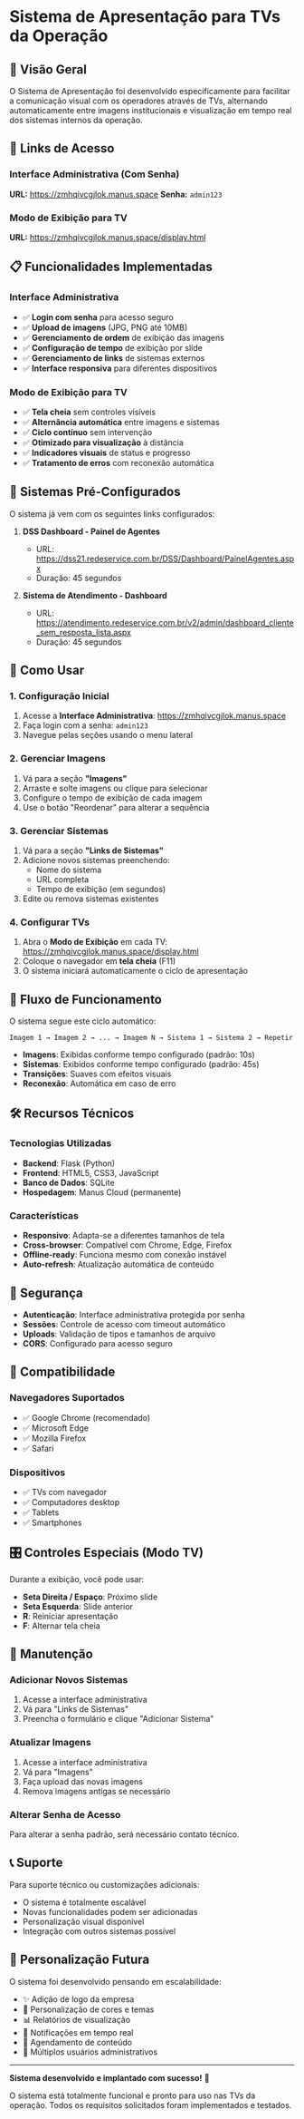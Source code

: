 # Sistema de Apresentação para TVs da Operação

## 🎯 Visão Geral

O Sistema de Apresentação foi desenvolvido especificamente para facilitar a comunicação visual com os operadores através de TVs, alternando automaticamente entre imagens institucionais e visualização em tempo real dos sistemas internos da operação.

## 🔗 Links de Acesso

### Interface Administrativa (Com Senha)
**URL:** https://zmhqivcgjlok.manus.space
**Senha:** `admin123`

### Modo de Exibição para TV
**URL:** https://zmhqivcgjlok.manus.space/display.html

## 📋 Funcionalidades Implementadas

### Interface Administrativa
- ✅ **Login com senha** para acesso seguro
- ✅ **Upload de imagens** (JPG, PNG até 10MB)
- ✅ **Gerenciamento de ordem** de exibição das imagens
- ✅ **Configuração de tempo** de exibição por slide
- ✅ **Gerenciamento de links** de sistemas externos
- ✅ **Interface responsiva** para diferentes dispositivos

### Modo de Exibição para TV
- ✅ **Tela cheia** sem controles visíveis
- ✅ **Alternância automática** entre imagens e sistemas
- ✅ **Ciclo contínuo** sem intervenção
- ✅ **Otimizado para visualização** à distância
- ✅ **Indicadores visuais** de status e progresso
- ✅ **Tratamento de erros** com reconexão automática

## 🏢 Sistemas Pré-Configurados

O sistema já vem com os seguintes links configurados:

1. **DSS Dashboard - Painel de Agentes**
   - URL: https://dss21.redeservice.com.br/DSS/Dashboard/PainelAgentes.aspx
   - Duração: 45 segundos

2. **Sistema de Atendimento - Dashboard**
   - URL: https://atendimento.redeservice.com.br/v2/admin/dashboard_cliente_sem_resposta_lista.aspx
   - Duração: 45 segundos

## 🚀 Como Usar

### 1. Configuração Inicial

1. Acesse a **Interface Administrativa**: https://zmhqivcgjlok.manus.space
2. Faça login com a senha: `admin123`
3. Navegue pelas seções usando o menu lateral

### 2. Gerenciar Imagens

1. Vá para a seção **"Imagens"**
2. Arraste e solte imagens ou clique para selecionar
3. Configure o tempo de exibição de cada imagem
4. Use o botão "Reordenar" para alterar a sequência

### 3. Gerenciar Sistemas

1. Vá para a seção **"Links de Sistemas"**
2. Adicione novos sistemas preenchendo:
   - Nome do sistema
   - URL completa
   - Tempo de exibição (em segundos)
3. Edite ou remova sistemas existentes

### 4. Configurar TVs

1. Abra o **Modo de Exibição** em cada TV: https://zmhqivcgjlok.manus.space/display.html
2. Coloque o navegador em **tela cheia** (F11)
3. O sistema iniciará automaticamente o ciclo de apresentação

## 🔄 Fluxo de Funcionamento

O sistema segue este ciclo automático:

```
Imagem 1 → Imagem 2 → ... → Imagem N → Sistema 1 → Sistema 2 → Repetir
```

- **Imagens**: Exibidas conforme tempo configurado (padrão: 10s)
- **Sistemas**: Exibidos conforme tempo configurado (padrão: 45s)
- **Transições**: Suaves com efeitos visuais
- **Reconexão**: Automática em caso de erro

## 🛠️ Recursos Técnicos

### Tecnologias Utilizadas
- **Backend**: Flask (Python)
- **Frontend**: HTML5, CSS3, JavaScript
- **Banco de Dados**: SQLite
- **Hospedagem**: Manus Cloud (permanente)

### Características
- **Responsivo**: Adapta-se a diferentes tamanhos de tela
- **Cross-browser**: Compatível com Chrome, Edge, Firefox
- **Offline-ready**: Funciona mesmo com conexão instável
- **Auto-refresh**: Atualização automática de conteúdo

## 🔐 Segurança

- **Autenticação**: Interface administrativa protegida por senha
- **Sessões**: Controle de acesso com timeout automático
- **Uploads**: Validação de tipos e tamanhos de arquivo
- **CORS**: Configurado para acesso seguro

## 📱 Compatibilidade

### Navegadores Suportados
- ✅ Google Chrome (recomendado)
- ✅ Microsoft Edge
- ✅ Mozilla Firefox
- ✅ Safari

### Dispositivos
- ✅ TVs com navegador
- ✅ Computadores desktop
- ✅ Tablets
- ✅ Smartphones

## 🎛️ Controles Especiais (Modo TV)

Durante a exibição, você pode usar:
- **Seta Direita / Espaço**: Próximo slide
- **Seta Esquerda**: Slide anterior
- **R**: Reiniciar apresentação
- **F**: Alternar tela cheia

## 🔧 Manutenção

### Adicionar Novos Sistemas
1. Acesse a interface administrativa
2. Vá para "Links de Sistemas"
3. Preencha o formulário e clique "Adicionar Sistema"

### Atualizar Imagens
1. Acesse a interface administrativa
2. Vá para "Imagens"
3. Faça upload das novas imagens
4. Remova imagens antigas se necessário

### Alterar Senha de Acesso
Para alterar a senha padrão, será necessário contato técnico.

## 📞 Suporte

Para suporte técnico ou customizações adicionais:
- O sistema é totalmente escalável
- Novas funcionalidades podem ser adicionadas
- Personalização visual disponível
- Integração com outros sistemas possível

## 🎨 Personalização Futura

O sistema foi desenvolvido pensando em escalabilidade:
- ✨ Adição de logo da empresa
- 🎨 Personalização de cores e temas
- 📊 Relatórios de visualização
- 🔔 Notificações em tempo real
- 📅 Agendamento de conteúdo
- 👥 Múltiplos usuários administrativos

---

**Sistema desenvolvido e implantado com sucesso!** 🚀

O sistema está totalmente funcional e pronto para uso nas TVs da operação. Todos os requisitos solicitados foram implementados e testados.

